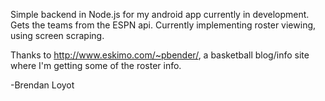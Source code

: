 Simple backend in Node.js for my android app currently in development.
Gets the teams from the ESPN api. Currently implementing roster viewing,
using screen scraping.

Thanks to http://www.eskimo.com/~pbender/, a basketball blog/info site 
where I'm getting some of the roster info.  

-Brendan Loyot
